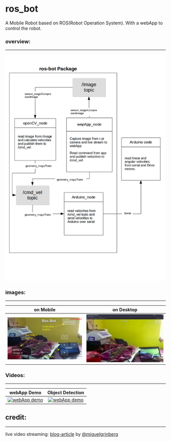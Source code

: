 # ros_bot
A Mobile Robot based on ROS(Robot Operation System). With a webApp to control the robot.



### overview:
------------------------
![block diagram](/images/block_diagram.jpg) 

### images:
-------------------------

| on Mobile  | on Desktop  |
| :------------: | :------------: |
| ![Mobile](/images/webApp_mobile_labeled.png)  | ![Desktop](/images/webApp_desktop.png)  |



### Videos:
---------------------
| webApp Demo | Object Detection |
| :------------:  | :------: |
|  [![webApp demo](https://img.youtube.com/vi/RLWXIMHiFrg/0.jpg)](https://www.youtube.com/watch?v=RLWXIMHiFrg)  |  [![webApp demo](https://img.youtube.com/vi/8PCAIjGwoj0/0.jpg)](https://www.youtube.com/watch?v=8PCAIjGwoj0)

## credit:
-------------------
live video streaming: [blog-article](https://blog.miguelgrinberg.com/post/video-streaming-with-flask) by [@miguelgrinberg](https://github.com/miguelgrinberg)
